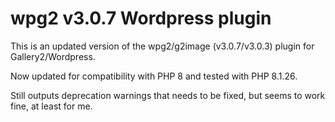 wpg2 v3.0.7 Wordpress plugin
===============

This is an updated version of the wpg2/g2image (v3.0.7/v3.0.3) plugin for Gallery2/Wordpress.

Now updated for compatibility with PHP 8 and tested with PHP 8.1.26.

Still outputs deprecation warnings that needs to be fixed, but seems to work fine, at least for me.
